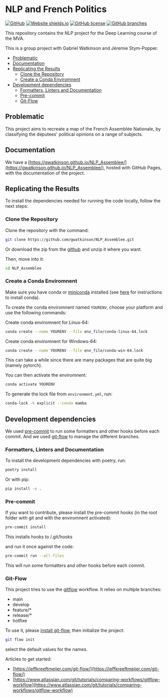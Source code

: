 # NLP and French Politics


[![GitHub](https://badgen.net/badge/icon/github?icon=github&label)](https://github.com/gwatkinson/NLP_Assemblee/) [![Website shields.io](https://img.shields.io/website-up-down-green-red/http/shields.io.svg)](https://gwatkinson.github.io/NLP_Assemblee/) [![GitHub license](https://img.shields.io/github/license/gwatkinson/NLP_Assemblee.svg)](https://github.com/gwatkinson/NLP_Assemblee/blob/main/LICENSE) [![GitHub branches](https://badgen.net/github/branches/gwatkinson/NLP_Assemblee)](https://github.com/gwatkinson/NLP_Assemblee/branches)

This repository contains the NLP project for the Deep Learning course of the MVA.

This is a group project with Gabriel Watkinson and Jéremie Stym-Popper.

<!-- toc -->

- [Problematic](#problematic)
- [Documentation](#documentation)
- [Replicating the Results](#replicating-the-results)
    * [Clone the Repository](#clone-the-repository)
    * [Create a Conda Enviromnent](#create-a-conda-enviromnent)
- [Development dependencies](#development-dependencies)
    * [Formatters, Linters and Documentation](#formatters-linters-and-documentation)
    * [Pre-commit](#pre-commit)
    * [Git-Flow](#git-flow)

<!-- tocstop -->

## Problematic

This project aims to recreate a map of the French Assemblée Nationale, by classifying the deputees' political opinions on a range of subjects.

## Documentation

We have a [https://gwatkinson.github.io/NLP_Assemblee/](https://gwatkinson.github.io/NLP_Assemblee/), hosted with GitHub Pages, with the documentation of the project.

## Replicating the Results

To install the dependencies needed for running the code locally, follow the next steps:

### Clone the Repository

Clone the repository with the command:

```bash
git clone https://github.com/gwatkinson/NLP_Assemblee.git
```

Or download the zip from the [github](https://github.com/gwatkinson/NLP_Assemblee) and unzip it where you want.

Then, move into it:

```bash
cd NLP_Assemblee
```

### Create a Conda Enviromnent

Make sure you have conda or [miniconda](https://docs.conda.io/en/latest/miniconda.html) installed (see [here](https://docs.conda.io/projects/conda/en/stable/user-guide/install/index.html) for instructions to install conda).

To create the conda enviromnent named `YOURENV`, choose your platform and use the following commands:

Create conda enviromnent for Linux-64:

```bash
conda create --name YOURENV --file env_file/conda-linux-64.lock
```

Create conda enviromnent for Windows-64:

```bash
conda create --name YOURENV --file env_file/conda-win-64.lock
```

This can take a while since there are many packages that are quite big (namely pytorch).

You can then activate the enviromnent:

```bash
conda activate YOURENV
```

To generate the lock file from `environment.yml`, run:

```bash
conda-lock -k explicit --conda mamba
```

## Development dependencies

We used [pre-commit](https://pre-commit.com/) to run some formatters and other hooks before each commit.
And we used [git-flow](https://github.com/nvie/gitflow) to manage the different branches.

### Formatters, Linters and Documentation

To install the development dependencies with poetry, run:

```bash
poetry install
```

Or with pip:

```bash
pip install -e .
```

### Pre-commit

If you want to contribute, please install the pre-commit hooks (in the root folder with git and with the enviromnent activated):

```bash
pre-commit install
```

This installs hooks to /.git/hooks

and run it once against the code:

```bash
pre-commit run --all-files
```

This will run some formatters and other hooks before each commit.

### Git-Flow

This project tries to use the [gitflow](https://github.com/nvie/gitflow) workflow. It relies on multiple branches:

- main
- develop
- feature/*
- release/*
- hotfixe

To use it, please [install git-flow](https://skoch.github.io/Git-Workflow/), then initialize the project:

```bash
git flow init
```

select the default values for the names.

Articles to get started:

- [https://jeffkreeftmeijer.com/git-flow/](https://jeffkreeftmeijer.com/git-flow/)
- [https://www.atlassian.com/git/tutorials/comparing-workflows/gitflow-workflow](https://www.atlassian.com/git/tutorials/comparing-workflows/gitflow-workflow)
